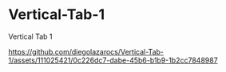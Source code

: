 # Vertical-Tab-1
Vertical Tab 1


https://github.com/diegolazarocs/Vertical-Tab-1/assets/111025421/0c226dc7-dabe-45b6-b1b9-1b2cc7848987

